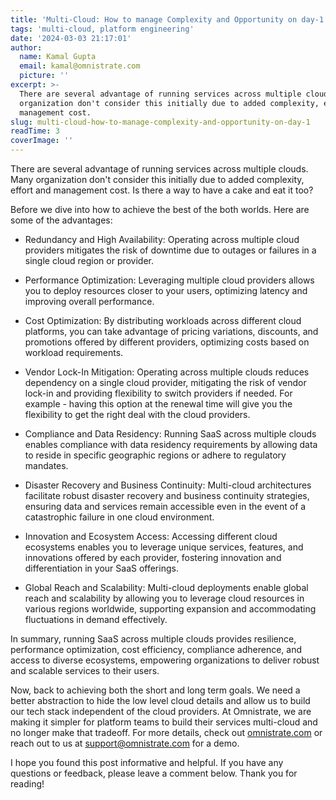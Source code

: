 ```yaml
---
title: 'Multi-Cloud: How to manage Complexity and Opportunity on day-1'
tags: 'multi-cloud, platform engineering'
date: '2024-03-03 21:17:01'
author:
  name: Kamal Gupta
  email: kamal@omnistrate.com
  picture: ''
excerpt: >-
  There are several advantage of running services across multiple clouds. Many
  organization don't consider this initially due to added complexity, effort and
  management cost.
slug: multi-cloud-how-to-manage-complexity-and-opportunity-on-day-1
readTime: 3
coverImage: ''
---
```


There are several advantage of running services across multiple clouds. Many organization don't consider this initially due to added complexity, effort and management cost. Is there a way to have a cake and eat it too?

Before we dive into how to achieve the best of the both worlds. Here are some of the advantages:

- Redundancy and High Availability: Operating across multiple cloud providers mitigates the risk of downtime due to outages or failures in a single cloud region or provider.

- Performance Optimization: Leveraging multiple cloud providers allows you to deploy resources closer to your users, optimizing latency and improving overall performance.

- Cost Optimization: By distributing workloads across different cloud platforms, you can take advantage of pricing variations, discounts, and promotions offered by different providers, optimizing costs based on workload requirements.

- Vendor Lock-In Mitigation: Operating across multiple clouds reduces dependency on a single cloud provider, mitigating the risk of vendor lock-in and providing flexibility to switch providers if needed. For example - having this option at the renewal time will give you the flexibility to get the right deal with the cloud providers.

- Compliance and Data Residency: Running SaaS across multiple clouds enables compliance with data residency requirements by allowing data to reside in specific geographic regions or adhere to regulatory mandates.

- Disaster Recovery and Business Continuity: Multi-cloud architectures facilitate robust disaster recovery and business continuity strategies, ensuring data and services remain accessible even in the event of a catastrophic failure in one cloud environment.

- Innovation and Ecosystem Access: Accessing different cloud ecosystems enables you to leverage unique services, features, and innovations offered by each provider, fostering innovation and differentiation in your SaaS offerings.

- Global Reach and Scalability: Multi-cloud deployments enable global reach and scalability by allowing you to leverage cloud resources in various regions worldwide, supporting expansion and accommodating fluctuations in demand effectively.

In summary, running SaaS across multiple clouds provides resilience, performance optimization, cost efficiency, compliance adherence, and access to diverse ecosystems, empowering organizations to deliver robust and scalable services to their users.

Now, back to achieving both the short and long term goals. We need a better abstraction to hide the low level cloud details and allow us to build our tech stack independent of the cloud providers. At Omnistrate, we are making it simpler for platform teams to build their services multi-cloud and no longer make that tradeoff. For more details, check out [omnistrate.com][1] or reach out to us at support@omnistrate.com for a demo.  

I hope you found this post informative and helpful. If you have any questions or feedback, please leave a comment below. Thank you for reading!

  [1]: http://omnistrate.com
